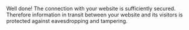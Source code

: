 Well done! The connection with your website is sufficiently secured. 
Therefore information in transit between your website and its visitors is 
protected against eavesdropping and tampering.
